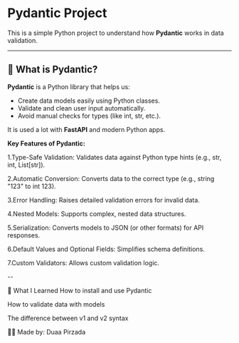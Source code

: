 # Pydantic Project

This is a simple Python project to understand how **Pydantic** works in data validation.

---

## 📘 What is Pydantic?

**Pydantic** is a Python library that helps us:
- Create data models easily using Python classes.
- Validate and clean user input automatically.
- Avoid manual checks for types (like int, str, etc.).

It is used a lot with **FastAPI** and modern Python apps.

**Key Features of Pydantic:**

1.Type-Safe Validation: Validates data against Python type hints (e.g., str, int, List[str]).

2.Automatic Conversion: Converts data to the correct type (e.g., string "123" to int 123).

3.Error Handling: Raises detailed validation errors for invalid data.

4.Nested Models: Supports complex, nested data structures.

5.Serialization: Converts models to JSON (or other formats) for API responses.

6.Default Values and Optional Fields: Simplifies schema definitions.

7.Custom Validators: Allows custom validation logic.

--

 🧠 What I Learned
How to install and use Pydantic

How to validate data with models

The difference between v1 and v2 syntax

👩‍💻 Made by: Duaa Pirzada
